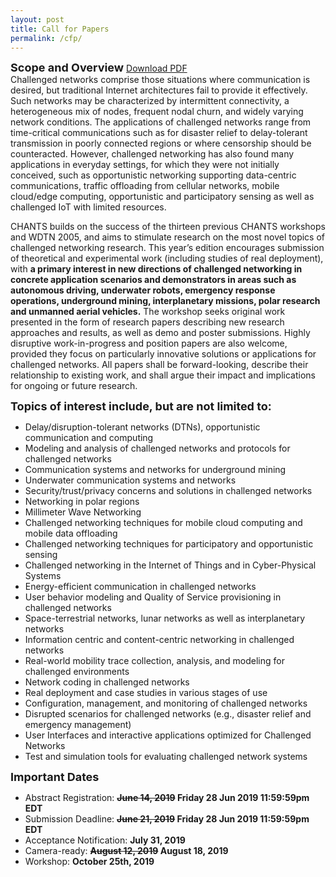 ```yaml
---
layout: post
title: Call for Papers
permalink: /cfp/
---
```


<strong><font size="4">Scope and Overview</font></strong> <a href="/jekyll-uno/chants-cfp.pdf" target="_blank"> Download PDF </a>
<br>Challenged networks comprise those situations where communication is desired, but traditional Internet architectures fail to provide it effectively. Such networks may be characterized by intermittent connectivity, a heterogeneous mix of nodes, frequent nodal churn, and widely varying network conditions. The applications of challenged networks range from time-critical communications such as for disaster relief to delay-tolerant transmission in poorly connected regions or where censorship should be counteracted. However, challenged networking has also found many applications in everyday settings, for which they were not initially conceived, such as opportunistic networking supporting data-centric communications, traffic offloading from cellular networks, mobile cloud/edge computing, opportunistic and participatory sensing as well as challenged IoT with limited resources.

CHANTS builds on the success of the thirteen previous CHANTS workshops and WDTN 2005, and aims to stimulate research on the most novel topics of challenged networking research. This year’s edition encourages submission of theoretical and experimental work (including studies of real deployment), with <strong>a primary interest in new directions of challenged networking in concrete application scenarios and demonstrators in areas such as autonomous driving, underwater robots, emergency response operations, underground mining, interplanetary missions, polar research and unmanned aerial vehicles.</strong> The workshop seeks original work presented in the form of research papers describing new research approaches and results, as well as demo and poster submissions. Highly disruptive work-in-progress and position papers are also welcome, provided they focus on particularly innovative solutions or applications for challenged networks. All papers shall be forward-looking, describe their relationship to existing work, and shall argue their impact and implications for ongoing or future research.


<strong><font size="4">Topics of interest include, but are not limited to:</font></strong>
<ul>
  <li>Delay/disruption-tolerant networks (DTNs), opportunistic communication and computing</li>
  <li>Modeling and analysis of challenged networks and protocols for challenged networks</li>
  <li>Communication systems and networks for underground mining</li>
  <li>Underwater communication systems and networks</li>
  <li>Security/trust/privacy concerns and solutions in challenged networks</li>
  <li>Networking in polar regions</li>
  <li>Millimeter Wave Networking</li>
  <li>Challenged networking techniques for mobile cloud computing and mobile data offloading</li>
  <li>Challenged networking techniques for participatory and opportunistic sensing</li>
  <li>Challenged networking in the Internet of Things and in Cyber-Physical Systems</li>
  <li>Energy-efficient communication in challenged networks</li>
  <li>User behavior modeling and Quality of Service provisioning in challenged networks</li>
  <li>Space-terrestrial networks, lunar networks as well as interplanetary networks</li>
  <li>Information centric and content-centric networking in challenged networks</li>
  <li>Real-world mobility trace collection, analysis, and modeling for challenged environments</li>
  <li>Network coding in challenged networks</li>
  <li>Real deployment and case studies in various stages of use</li>
  <li>Configuration, management, and monitoring of challenged networks</li>
  <li>Disrupted scenarios for challenged networks (e.g., disaster relief and emergency management)</li>
  <li>User Interfaces and interactive applications optimized for Challenged Networks</li>
  <li>Test and simulation tools for evaluating challenged network systems</li>
</ul>

<strong><font size="4">Important Dates</font></strong>
<ul>
  <li>Abstract Registration: ​<strong><strike>June 14, 2019</strike> Friday 28 Jun 2019 11:59:59pm EDT</strong></li> 
  <li>Submission Deadline: <strong><strike>June 21, 2019</strike> Friday 28 Jun 2019 11:59:59pm EDT</strong></li>
  <li>Acceptance Notification: ​<strong>July 31, 2019</strong></li>
  <li>Camera-ready: <strong><strike>August 12, 2019</strike> August 18, 2019</strong></li>
  <li>Workshop:​ <strong>October 25th, 2019</strong></li>
</ul>
